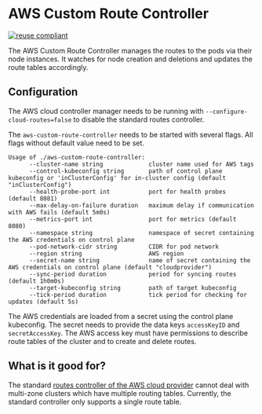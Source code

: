 # AWS Custom Route Controller

[![reuse compliant](https://reuse.software/badge/reuse-compliant.svg)](https://reuse.software/)

The AWS Custom Route Controller manages the routes to the pods via their node instances.
It watches for node creation and deletions and updates the route tables accordingly.

## Configuration

The AWS cloud controller manager needs to be running with `--configure-cloud-routes=false` to disable the standard
routes controller.

The `aws-custom-route-controller` needs to be started with several flags. All flags without default value need to be set.

```
Usage of ./aws-custom-route-controller:
      --cluster-name string             cluster name used for AWS tags
      --control-kubeconfig string       path of control plane kubeconfig or 'inClusterConfig' for in-cluster config (default "inClusterConfig")
      --health-probe-port int           port for health probes (default 8081)
      --max-delay-on-failure duration   maximum delay if communication with AWS fails (default 5m0s)
      --metrics-port int                port for metrics (default 8080)
      --namespace string                namespace of secret containing the AWS credentials on control plane
      --pod-network-cidr string         CIDR for pod network
      --region string                   AWS region
      --secret-name string              name of secret containing the AWS credentials on control plane (default "cloudprovider")
      --sync-period duration            period for syncing routes (default 1h0m0s)
      --target-kubeconfig string        path of target kubeconfig
      --tick-period duration            tick period for checking for updates (default 5s)
```

The AWS credentials are loaded from a secret using the control plane kubeconfig. The secret needs to provide the data keys `accessKeyID` and `secretAccessKey`.
The AWS access key must have permissions to describe route tables of the cluster and to create and delete routes.

## What is it good for?

The standard [routes controller of the AWS cloud provider](https://github.com/kubernetes/cloud-provider-aws/blob/master/pkg/providers/v1/aws_routes.go)
cannot deal with multi-zone clusters which have multiple routing tables. Currently, the standard controller only
supports a single route table.
